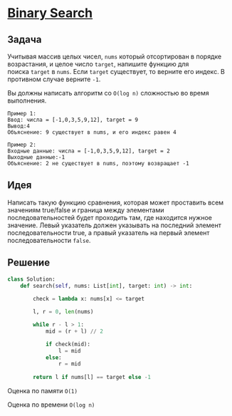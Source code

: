 # [Binary Search](https://leetcode.com/problems/binary-search/)
## Задача
Учитывая массив целых чисел, `nums` который отсортирован в порядке возрастания, и целое число `target`, напишите функцию для поиска `target` в `nums`. Если `target` существует, то верните его индекс. В противном случае верните `-1`.

Вы должны написать алгоритм со `O(log n)` сложностью во время выполнения.

```
Пример 1:
Ввод: числа = [-1,0,3,5,9,12], target = 9 
Вывод:4 
Объяснение: 9 существует в nums, и его индекс равен 4

Пример 2:
Входные данные: числа = [-1,0,3,5,9,12], target = 2 
Выходные данные:-1 
Объяснение: 2 не существует в nums, поэтому возвращает -1
```
## Идея
Написать такую функцию сравнения, которая может проставить всем значениям true/false и граница между элементами последовательностей будет проходить там, где находится нужное значение. Левый указатель должен указывать на последний элемент последовательности true, а правый указатель на первый элемент последовательности `false`.
## Решение
```python
class Solution:
    def search(self, nums: List[int], target: int) -> int:
    
        check = lambda x: nums[x] <= target

        l, r = 0, len(nums)

        while r - l > 1:
            mid = (r + l) // 2 

            if check(mid):
                l = mid
            else:
                r = mid
            
        return l if nums[l] == target else -1
```
Оценка по памяти `O(1)`

Оценка по времени `O(log n)`
